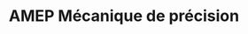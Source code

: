 ---
title: "AMEP Mécanique de précision"
url: /la-chapelle-saint-aubin/amep-mecanique-de-precision/
shop: Allgemein
---